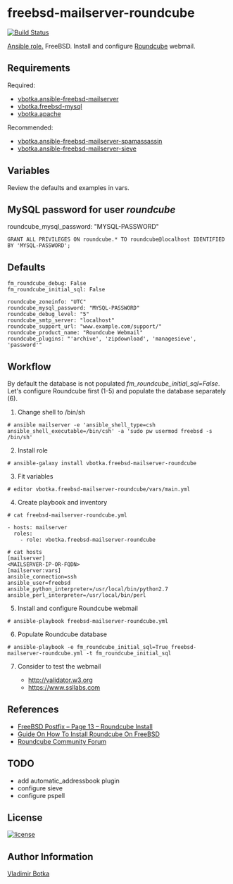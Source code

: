 freebsd-mailserver-roundcube
============================

[![Build Status](https://travis-ci.org/vbotka/ansible-freebsd-mailserver-roundcube.svg?branch=master)](https://travis-ci.org/vbotka/freebsd-mailserver-roundcube)

[Ansible role.](https://galaxy.ansible.com/vbotka/freebsd-mailserver-roundcube/) FreeBSD. Install and configure [Roundcube](https://roundcube.net/) webmail.


Requirements
------------

Required:
- [vbotka.ansible-freebsd-mailserver](https://galaxy.ansible.com/vbotka/freebsd-mailserver/)
- [vbotka.freebsd-mysql](https://galaxy.ansible.com/vbotka/freebsd-mysql/)
- [vbotka.apache](https://galaxy.ansible.com/vbotka/apache/)

Recommended:
- [vbotka.ansible-freebsd-mailserver-spamassassin](https://galaxy.ansible.com/vbotka/freebsd-mailserver-spamassassin/)
- [vbotka.ansible-freebsd-mailserver-sieve](https://galaxy.ansible.com/vbotka/freebsd-mailserver-sieve/)


Variables
---------

Review the defaults and examples in vars.


MySQL password for user *roundcube*
---------------------------------

roundcube_mysql_password: "MYSQL-PASSWORD"

```
GRANT ALL PRIVILEGES ON roundcube.* TO roundcube@localhost IDENTIFIED BY 'MYSQL-PASSWORD';
```

Defaults
--------

```
fm_roundcube_debug: False
fm_roundcube_initial_sql: False

roundcube_zoneinfo: "UTC"
roundcube_mysql_password: "MYSQL-PASSWORD"
roundcube_debug_level: "5"
roundcube_smtp_server: "localhost"
roundcube_support_url: "www.example.com/support/"
roundcube_product_name: "Roundcube Webmail"
roundcube_plugins: "'archive', 'zipdownload', 'managesieve', 'password'"
```


Workflow
--------

By default the database is not populated *fm_roundcube_initial_sql=False*. Let's configure Roundcube first (1-5) and populate the database separately (6).

1) Change shell to /bin/sh

```
# ansible mailserver -e 'ansible_shell_type=csh ansible_shell_executable=/bin/csh' -a 'sudo pw usermod freebsd -s /bin/sh'
```

2) Install role

```
# ansible-galaxy install vbotka.freebsd-mailserver-roundcube
```

3) Fit variables

```
# editor vbotka.freebsd-mailserver-roundcube/vars/main.yml
```

4) Create playbook and inventory

```
# cat freebsd-mailserver-roundcube.yml

- hosts: mailserver
  roles:
    - role: vbotka.freebsd-mailserver-roundcube
```

```
# cat hosts
[mailserver]
<MAILSERVER-IP-OR-FQDN>
[mailserver:vars]
ansible_connection=ssh
ansible_user=freebsd
ansible_python_interpreter=/usr/local/bin/python2.7
ansible_perl_interpreter=/usr/local/bin/perl
```

5) Install and configure Roundcube webmail

```
# ansible-playbook freebsd-mailserver-roundcube.yml
```

6) Populate Roundcube database

```
# ansible-playbook -e fm_roundcube_initial_sql=True freebsd-mailserver-roundcube.yml -t fm_roundcube_initial_sql
```

7) Consider to test the webmail

   - http://validator.w3.org
   - https://www.ssllabs.com
		

References
----------

- [FreeBSD Postfix – Page 13 – Roundcube Install](http://www.purplehat.org/?page_id=20)
- [Guide On How To Install Roundcube On FreeBSD](http://www.xfiles.dk/guide-on-how-to-install-roundcube-on-freebsd/)
- [Roundcube Community Forum](http://www.roundcubeforum.net/)


TODO
----

- add automatic_addressbook plugin
- configure sieve
- configure pspell


License
-------

[![license](https://img.shields.io/badge/license-BSD-red.svg)](https://www.freebsd.org/doc/en/articles/bsdl-gpl/article.html)


Author Information
------------------

[Vladimir Botka](https://botka.link)
